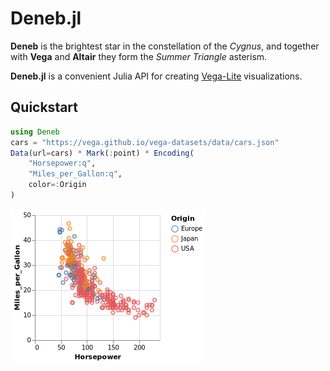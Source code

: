 # Deneb.jl

**Deneb** is the brightest star in the constellation of the *Cygnus*, and together with **Vega** and **Altair** they form the *Summer Triangle* asterism. 

**Deneb.jl** is a convenient Julia API for creating [Vega-Lite](https://github.com/vega/vega-lite) visualizations.

## Quickstart

```julia
using Deneb
cars = "https://vega.github.io/vega-datasets/data/cars.json"
Data(url=cars) * Mark(:point) * Encoding(
    "Horsepower:q",
    "Miles_per_Gallon:q",
    color=:Origin
)
```
![](images/scatter_plot.png)
